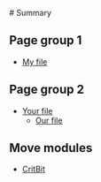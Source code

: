 ‌# Summary​

## Page group 1

* [My file](topic-1/my-file.md)

## Page group 2

* [Your file](topic-2/our-file.md)
    * [Our file](topic-3/our-file.md)

## Move modules

* [CritBit](../../src/move/econia/build/docs/)